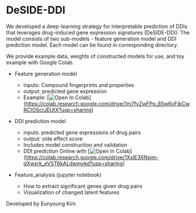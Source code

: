 # DeSIDE-DDI

We developed a deep-learning strategy for interpretable prediction of DDIs that leverages drug-induced gene expression signatures (DeSIDE-DDI).
The model consists of two sub-models - feature generation model and DDI prediction model. Each model can be found in corresponding directory.

We provide example data, weights of constructed models for use, and toy example with Google Colab.

- Feature generation model
  - inputs: Compound fingerprints and properties
  - output: predicted gene expression
  - Example: 
  [![Open In Colab](https://colab.research.google.com/assets/colab-badge.svg)](https://colab.research.google.com/drive/1m7fyZwFPp_85wKvFjbCwRCIOScrJEUtX?usp=sharing]


- DDI prediction model
  - inputs: predicted gene expressions of drug pairs
  - output: side effect score
  - Includes model construction and validation
  - DDI prediction Online with
  [![Open In Colab](https://colab.research.google.com/assets/colab-badge.svg)](https://colab.research.google.com/drive/1XslE3XNsjm-dXwxrk_eVST6kALdwmvkd?usp=sharing]

  
- Feature_analysis (jupyter notebook)
  - How to extract significant genes given drug pairs
  - Visualization of changed latent features
  




Developed by Eunyoung Kim
